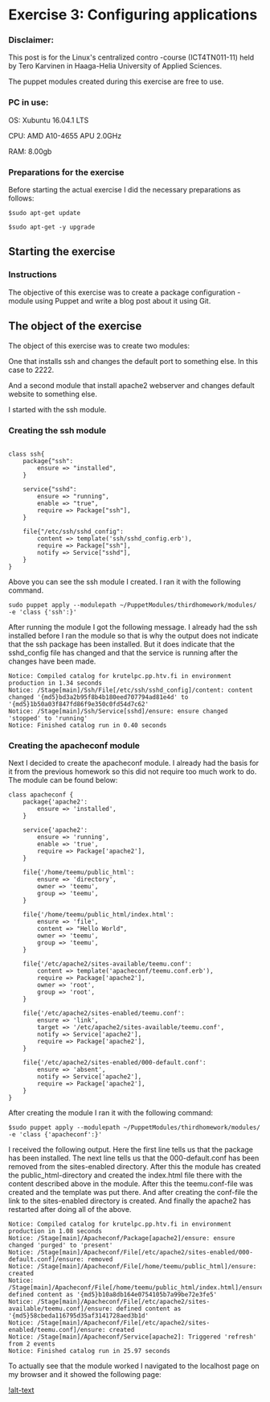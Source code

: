 # Exercise 3: Configuring applications

### Disclaimer:

This post is for the Linux's centralized contro -course (ICT4TN011-11) held by Tero Karvinen in Haaga-Helia University of Applied Sciences.

The puppet modules created during this exercise are free to use.

### PC in use:

OS: Xubuntu 16.04.1 LTS

CPU: AMD A10-4655 APU 2.0GHz

RAM: 8.00gb

### Preparations for the exercise

Before starting the actual exercise I did the necessary preparations as follows:

```
$sudo apt-get update

$sudo apt-get -y upgrade
```
## Starting the exercise

### Instructions

The objective of this exercise was to create a package configuration -module using Puppet and write a blog post about it using Git.

## The object of the exercise

The object of this exercise was to create two modules:

One that installs ssh and changes the default port to something else. In this case to 2222.

And a second module that install apache2 webserver and changes default website to something else.

I started with the ssh module.

### Creating the ssh module

```

class ssh{	
	package{"ssh":
		ensure => "installed",
	}
	
	service{"sshd":
		ensure => "running",
		enable => "true",
		require => Package["ssh"],
	}
	
	file{"/etc/ssh/sshd_config":
		content => template('ssh/sshd_config.erb'),
		require => Package["ssh"],
		notify => Service["sshd"],
	}
}
```
Above you can see the ssh module I created. I ran it with the following command.

```
sudo puppet apply --modulepath ~/PuppetModules/thirdhomework/modules/ -e 'class {'ssh':}'
```
After running the module I got the following message. I already had the ssh installed before I ran the module so that is why the output does not indicate
that the ssh package has been installed. But it does indicate that the sshd_config file has changed and that the service is running after the changes have been made.
```
Notice: Compiled catalog for krutelpc.pp.htv.fi in environment production in 1.34 seconds
Notice: /Stage[main]/Ssh/File[/etc/ssh/sshd_config]/content: content changed '{md5}bd3a2b95f8b4b180eed707794ad81e4d' to '{md5}1b50a03f847fd86f9e350c0fd54d7c62'
Notice: /Stage[main]/Ssh/Service[sshd]/ensure: ensure changed 'stopped' to 'running'
Notice: Finished catalog run in 0.40 seconds
```
### Creating the apacheconf module

Next I decided to create the apacheconf module. I already had the basis for it from the previous homework so this did not require too much work to do. The module can be found below: 

```
class apacheconf {
	package{'apache2':
		ensure => 'installed',
	}

	service{'apache2':
		ensure => 'running',
		enable => 'true',
		require => Package['apache2'],
	}
	
	file{'/home/teemu/public_html':
		ensure => 'directory',
		owner => 'teemu',
		group => 'teemu',
	}
	
	file{'/home/teemu/public_html/index.html':
		ensure => 'file',
		content => "Hello World",
		owner => 'teemu',
		group => 'teemu',
	}

	file{'/etc/apache2/sites-available/teemu.conf':
		content => template('apacheconf/teemu.conf.erb'),
		require => Package['apache2'],
		owner => 'root',
		group => 'root',
	}
	
	file{'/etc/apache2/sites-enabled/teemu.conf':
		ensure => 'link',
		target => '/etc/apache2/sites-available/teemu.conf',
		notify => Service['apache2'],
		require => Package['apache2'],
	}
	
	file{'/etc/apache2/sites-enabled/000-default.conf':
		ensure => 'absent',
		notify => Service['apache2'],
		require => Package['apache2'],
	}
}
```
After creating the module I ran it with the following command:

```
$sudo puppet apply --modulepath ~/PuppetModules/thirdhomework/modules/ -e 'class {'apacheconf':}'
```

I received the following output. Here the first line tells us that the package has been installed. The next line tells us that the 000-default.conf has been removed from the sites-enabled directory. After this the module has created the public_html-directory and created the index.html file there with the content described above in the module.
After this the teemu.conf-file was created and the template was put there. And after creating the conf-file the link to the sites-enabled directory is created. And finally the apache2 has restarted after doing all of the above.

```
Notice: Compiled catalog for krutelpc.pp.htv.fi in environment production in 1.08 seconds
Notice: /Stage[main]/Apacheconf/Package[apache2]/ensure: ensure changed 'purged' to 'present'
Notice: /Stage[main]/Apacheconf/File[/etc/apache2/sites-enabled/000-default.conf]/ensure: removed
Notice: /Stage[main]/Apacheconf/File[/home/teemu/public_html]/ensure: created
Notice: /Stage[main]/Apacheconf/File[/home/teemu/public_html/index.html]/ensure: defined content as '{md5}b10a8db164e0754105b7a99be72e3fe5'
Notice: /Stage[main]/Apacheconf/File[/etc/apache2/sites-available/teemu.conf]/ensure: defined content as '{md5}58cbeda116795d35af3141728aed3b1d'
Notice: /Stage[main]/Apacheconf/File[/etc/apache2/sites-enabled/teemu.conf]/ensure: created
Notice: /Stage[main]/Apacheconf/Service[apache2]: Triggered 'refresh' from 2 events
Notice: Finished catalog run in 25.97 seconds
```

To actually see that the module worked I navigated to the localhost page on my browser and it showed the following page:

[!alt-text](https://github.com/GarStiver/PuppetModules/tree/master/thirdhomework/localhost.png "localhost")

